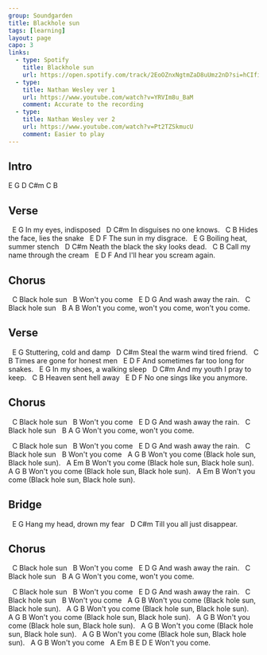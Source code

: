```yaml
---
group: Soundgarden
title: Blackhole sun
tags: [learning]
layout: page
capo: 3
links:
  - type: Spotify
    title: Blackhole sun
    url: https://open.spotify.com/track/2EoOZnxNgtmZaD8uUmz2nD?si=hCIfi-IVQmaPcNsiafg69Q
  - type: 
    title: Nathan Wesley ver 1 
    url: https://www.youtube.com/watch?v=YRVIm8u_BaM
    comment: Accurate to the recording
  - type: 
    title: Nathan Wesley ver 2
    url: https://www.youtube.com/watch?v=Pt2TZSkmucU
    comment: Easier to play
---
```


## Intro

E G D C#m C B

## Verse

&nbsp;     E           G
In my eyes, indisposed
&nbsp;      D             C#m
In disguises no one knows.
&nbsp;          C               B
Hides the face, lies the snake
&nbsp;    E     D       F
The sun in my disgrace.
&nbsp;        E             G
Boiling heat, summer stench
&nbsp;           D                  C#m
Neath the black the sky looks dead.
&nbsp;        C                 B
Call my name through the cream
&nbsp;         E        D       F
And I'll hear you scream again.

## Chorus

&nbsp;           C
Black hole sun
&nbsp;          B
Won't you come
&nbsp;    E     D       G
And wash away the rain.
&nbsp;           C
Black hole sun
&nbsp;          B               A               B
Won't you come, won't you come, won't you come.

## Verse

&nbsp;      E              G
Stuttering, cold and damp
&nbsp;          D                C#m
Steal the warm wind tired friend.
&nbsp;          C               B
Times are gone for honest men
&nbsp;              E      D          F
And sometimes far too long for snakes.
&nbsp;       E                G
In my shoes, a walking sleep
&nbsp;       D               C#m
And my youth I pray to keep.
&nbsp;       C          B
Heaven sent hell away
&nbsp;       E          D      F
No one sings like you anymore.

## Chorus

&nbsp;           C
Black hole sun
&nbsp;          B
Won't you come
&nbsp;    E     D       G
And wash away the rain.
&nbsp;           C
Black hole sun
&nbsp;          B               A    G
Won't you come, won't you come.

&nbsp;           C
Black hole sun
&nbsp;          B
Won't you come
&nbsp;    E     D       G
And wash away the rain.
&nbsp;           C
Black hole sun
&nbsp;          B
Won't you come
&nbsp;          A                G               B
Won't you come (Black hole sun, Black hole sun).
&nbsp;          A                Em              B
Won't you come (Black hole sun, Black hole sun).
&nbsp;          A                G               B
Won't you come (Black hole sun, Black hole sun).
&nbsp;          A                Em              B
Won't you come (Black hole sun, Black hole sun).

## Bridge

&nbsp;        E              G
Hang my head, drown my fear
&nbsp;        D              C#m
Till you all just disappear.

## Chorus

&nbsp;           C
Black hole sun
&nbsp;          B
Won't you come
&nbsp;    E     D       G
And wash away the rain.
&nbsp;           C
Black hole sun
&nbsp;          B               A    G
Won't you come, won't you come.

&nbsp;           C
Black hole sun
&nbsp;          B
Won't you come
&nbsp;    E     D       G
And wash away the rain.
&nbsp;           C
Black hole sun
&nbsp;          B
Won't you come
&nbsp;          A                G               B
Won't you come (Black hole sun, Black hole sun).
&nbsp;          A                G               B
Won't you come (Black hole sun, Black hole sun).
&nbsp;          A                G               B
Won't you come (Black hole sun, Black hole sun).
&nbsp;          A                G               B
Won't you come (Black hole sun, Black hole sun).
&nbsp;          A                G               B
Won't you come (Black hole sun, Black hole sun).
&nbsp;          A                G               B
Won't you come (Black hole sun, Black hole sun).
&nbsp;          A   G B
Won't you come
&nbsp;          A   Em B  E D E
Won't you come.
